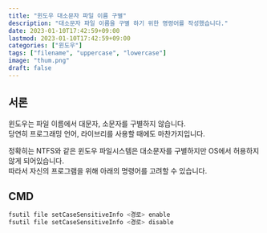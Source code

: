 ```yaml
---
title: "윈도우 대소문자 파일 이름 구별"
description: "대소문자 파일 이름을 구별 하기 위한 명령어를 작성했습니다."
date: 2023-01-10T17:42:59+09:00
lastmod: 2023-01-10T17:42:59+09:00
categories: ["윈도우"]
tags: ["filename", "uppercase", "lowercase"]
image: "thum.png"
draft: false
---
```


## 서론

윈도우는 파일 이름에서 대문자, 소문자를 구별하지 않습니다.  
당연히 프로그래밍 언어, 라이브리를 사용할 때에도 마찬가지입니다.

정확히는 NTFS와 같은 윈도우 파일시스템은 대소문자를 구별하지만 OS에서 허용하지 않게 되어있습니다.  
따라서 자신의 프로그램을 위해 아래의 명령어를 고려할 수 있습니다.

## CMD

```powershell
fsutil file setCaseSensitiveInfo <경로> enable
fsutil file setCaseSensitiveInfo <경로> disable
```